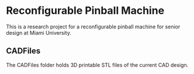 # Reconfigurable Pinball Machine

This is a research project for a reconfigurable pinball machine for senior design at Miami University.

## CADFiles

The CADFiles folder holds 3D printable STL files of the current CAD design.
